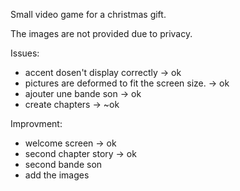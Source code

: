 Small video game for a christmas gift.

The images are not provided due to privacy.

Issues:
- accent dosen't display correctly -> ok
- pictures are deformed to fit the screen size.  -> ok
- ajouter une bande son -> ok
- create chapters -> ~ok

Improvment:
- welcome screen -> ok
- second chapter story -> ok
- second bande son
- add the images